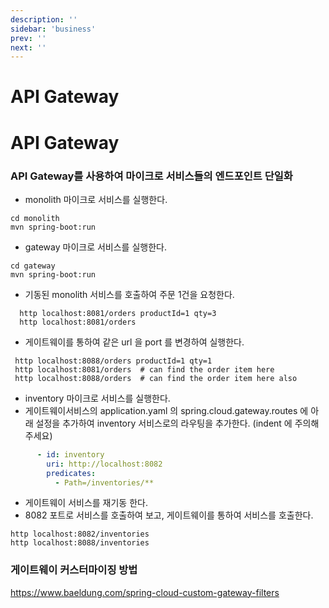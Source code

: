 ```yaml
---
description: ''
sidebar: 'business'
prev: ''
next: ''
---
```


# API Gateway

# API Gateway

### API Gateway를 사용하여 마이크로 서비스들의 엔드포인트 단일화

- monolith 마이크로 서비스를 실행한다.
```
cd monolith
mvn spring-boot:run
```

- gateway 마이크로 서비스를 실행한다.
```
cd gateway
mvn spring-boot:run
```

- 기동된 monolith 서비스를 호출하여 주문 1건을 요청한다.
```
  http localhost:8081/orders productId=1 qty=3
  http localhost:8081/orders
```
    
- 게이트웨이를 통하여 같은 url 을 port 를 변경하여 실행한다.
```
 http localhost:8088/orders productId=1 qty=1
 http localhost:8081/orders  # can find the order item here
 http localhost:8088/orders  # can find the order item here also
```
  
- inventory 마이크로 서비스를  실행한다.
- 게이트웨이서비스의 application.yaml 의 spring.cloud.gateway.routes 에 아래 설정을 추가하여 inventory 서비스로의 라우팅을 추가한다. (indent 에 주의해주세요)
```yaml
      - id: inventory
        uri: http://localhost:8082
        predicates:
          - Path=/inventories/** 
```

- 게이트웨이 서비스를 재기동 한다.
- 8082 포트로  서비스를 호출하여 보고, 게이트웨이를 통하여 서비스를 호출한다.  
```
http localhost:8082/inventories
http localhost:8088/inventories
```

### 게이트웨이 커스터마이징 방법
https://www.baeldung.com/spring-cloud-custom-gateway-filters
